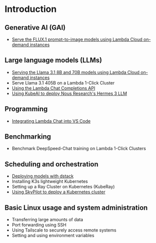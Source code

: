 # Introduction

## Generative AI (GAI)

- [Serve the FLUX.1 prompt-to-image models using Lambda Cloud on-demand
  instances](generative-ai/flux-prompt-to-image.md)

## Large language models (LLMs)

- [Serving the Llama 3.1 8B and 70B models using Lambda Cloud on-demand instances](large-language-models/serving-llama-3-1-docker.md)
- Serve Llama 3.1 405B on a Lambda 1-Click Cluster
- [Using the Lambda Chat Completions API](large-language-models/lambda-chat-api.md)
- [Using KubeAI to deploy Nous Research's Hermes 3 LLM](large-language-models/kubeai-hermes-3.md)

## Programming

- [Integrating Lambda Chat into VS Code](programming/vs-code-lambda-chat.md)

## Benchmarking

- Benchmark DeepSpeed-Chat training on Lambda 1-Click Clusters

## Scheduling and orchestration

- [Deploying models with dstack](scheduling-and-orchestration/dstack-vllm-llama-3-1.md)
- Installing K3s lightweight Kubernetes
- Setting up a Ray Cluster on Kubernetes (KubeRay)
- [Using SkyPilot to deploy a Kubernetes cluster](scheduling-and-orchestration/skypilot-deploy-kubernetes.md)

## Basic Linux usage and system administration

- Transferring large amounts of data
- Port forwarding using SSH
- Using Tailscale to securely access remote systems
- Setting and using environment variables
